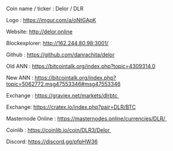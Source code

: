 Coin name / ticker : Delor / DLR

Logo : https://imgur.com/a/oNtGApK

Website: http://delor.online

Blockexplorer: http://162.244.80.98:3001/

Github : https://github.com/danrachita/delor

Old ANN : https://bitcointalk.org/index.php?topic=4309314.0

New ANN : https://bitcointalk.org/index.php?topic=5062772.msg47553346#msg47553346

Exchange : https://graviex.net/markets/dlrbtc 

Exchange: https://cratex.io/index.php?pair=DLR/BTC

Masternode Online : https://masternodes.online/currencies/DLR/   

Coinlib : https://coinlib.io/coin/DLR3/Delor              
  

Discord: https://discord.gg/pfpHW36

